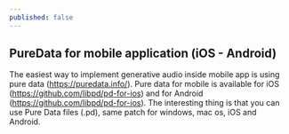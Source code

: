 ```yaml
---
published: false
---
```

## PureData for mobile application (iOS - Android)

The easiest way to implement generative audio inside mobile app is using pure data (https://puredata.info/). Pure data for mobile is available for iOS (https://github.com/libpd/pd-for-ios) and for Android (https://github.com/libpd/pd-for-ios). The interesting thing is that you can use Pure Data files (.pd), same patch for windows, mac os, iOS and Android. 

